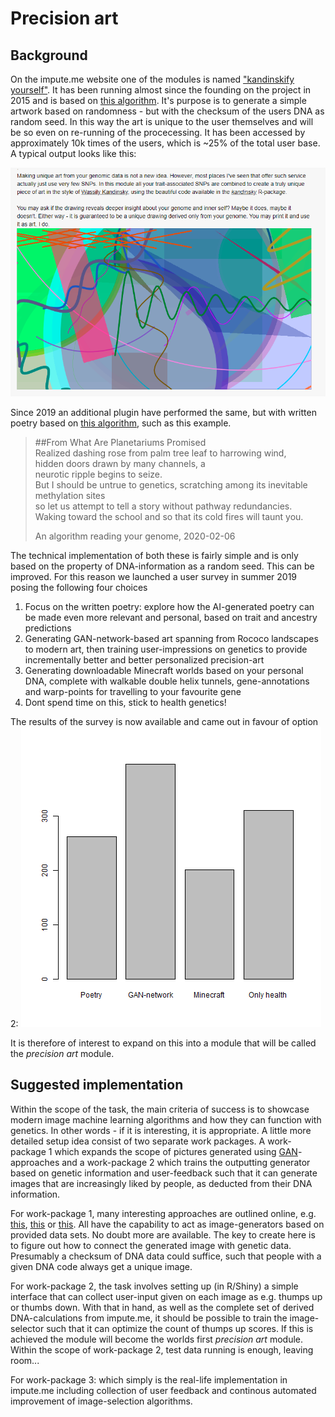 # Precision art


## Background

On the impute.me website one of the modules is named ["kandinskify yourself"](https://www.impute.me/kandinsky/). It has been running almost since the founding on the project in 2015 and is based on [this algorithm](http://giorasimchoni.com/2017/07/30/2017-07-30-data-paintings-the-kandinsky-package/). It's  purpose is to generate a simple artwork based on randomness - but with the checksum of the users DNA as random seed. In this way the art is unique to the user themselves and will be so even on re-running of the procecessing. It has been accessed by approximately 10k times of the users, which is ~25% of the total user base. A typical output looks like this:

![A screenshot of the output of the current kandinskify algorithm](2020-02-26_plotting_interest_levels/2020-02-26_kandinskify_screenshot.PNG)


Since 2019 an additional plugin have performed the same, but with written poetry based on [this algorithm](https://github.com/schollz/poetry-generator), such as this example.

>##From What Are Planetariums Promised  
>Realized dashing rose from palm tree leaf to harrowing wind,  
>hidden doors drawn by many channels, a  
>neurotic ripple begins to seize.  
>But I should be untrue to genetics, scratching among its inevitable methylation sites  
>so let us attempt to tell a story without pathway redundancies.  
>Waking toward the school and so that its cold fires will taunt you.  
>  
>An algorithm reading your genome, 2020-02-06



The technical implementation of both these is fairly simple and is only based on the property of DNA-information as a random seed. This can be improved. For this reason we launched a user survey in summer 2019 posing the following four choices

1. Focus on the written poetry: explore how the AI-generated poetry can be made even more relevant and personal, based on trait and ancestry predictions
2. Generating GAN-network-based art spanning from Rococo landscapes to modern art, then training user-impressions on genetics to provide incrementally better and better personalized precision-art
3. Generating downloadable Minecraft worlds based on your personal DNA, complete with walkable double helix tunnels, gene-annotations and warp-points for travelling to your favourite gene
4. Dont spend time on this, stick to health genetics!


The results of the survey is now available and came out in favour of option 2:
![Results of survey of users of the kandinskify module](2020-02-26_plotting_interest_levels/2020-02-26_survey_results.png)

It is therefore of interest to expand on this into a module that will be called the  _precision art_ module.




## Suggested implementation

Within the scope of the task, the main criteria of success is to showcase modern image machine learning algorithms and how they can function with genetics. In other words - if it is interesting, it is appropriate. A little more detailed setup idea consist of two separate work packages. A work-package 1 which expands the scope of pictures generated using [GAN](https://en.wikipedia.org/wiki/Generative_adversarial_network)-approaches and a work-package 2 which trains the outputting generator based on genetic information and user-feedback such that it can generate images that are increasingly liked by people, as deducted from their DNA information.


For work-package 1, many interesting approaches are outlined online, e.g. [this](https://github.com/robbiebarrat/art-DCGAN), [this](https://towardsdatascience.com/image-generator-drawing-cartoons-with-generative-adversarial-networks-45e814ca9b6b) or [this](https://github.com/gsurma/image_generator/blob/master/ImageGeneratorDCGAN.ipynb). All have the capability to act as image-generators based on provided data sets. No doubt more are available. The key to create here is to figure out how to connect the generated image with genetic data. Presumably a checksum of DNA data could suffice, such that people with a given DNA code always get a unique image.


For work-package 2, the task involves setting up (in R/Shiny) a simple interface that can collect user-input given on each image as e.g. thumps up or thumbs down. With that in hand, as well as the complete set of derived DNA-calculations from impute.me, it should be possible to train the image-selector such that it can optimize the count of thumps up scores. If this is achieved the module will become the worlds first _precision art_ module. Within the scope of work-package 2, test data running is enough, leaving room...


For work-package 3: which simply is the real-life implementation in impute.me including collection of user feedback and continous automated improvement of image-selection algorithms.




